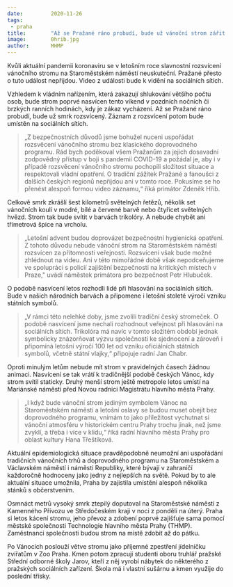 ```yaml
---
date:         2020-11-26
tags:         
 - praha
title:        "Až se Pražané ráno probudí, bude už vánoční strom zářit. Noční rozsvícení bude na videu"
image: 	      0hrib.jpg
author:       MHMP
---
```


Kvůli aktuální pandemii koronaviru se v letošním roce slavnostní rozsvícení vánočního stromu na Staroměstském náměstí neuskuteční. Pražané přesto o tuto událost nepřijdou. Video z události bude k vidění na sociálních sítích.

Vzhledem k vládním nařízením, která zakazují shlukování většího počtu osob, bude strom poprvé nasvícen tento víkend v pozdních nočních či brzkých ranních hodinách, kdy je zákaz vycházení. Až se Pražané ráno probudí, bude už smrk rozsvícený. Záznam z rozsvícení potom bude umístěn na sociálních sítích.

> „Z bezpečnostních důvodů jsme bohužel nuceni uspořádat rozsvěcení vánočního stromu bez klasického doprovodného programu. Rád bych poděkoval všem Pražanům za jejich dosavadní zodpovědný přístup v boji s pandemií COVID-19 a požádal je, aby i v případě rozsvěcení vánočního stromu pochopili složitost situace a respektovali vládní opatření. O tradiční zážitek Pražané a fanoušci z dalších českých regionů nepřijdou ani v tomto roce. Pokusíme se ho přenést alespoň formou video záznamu,“ říká primátor Zdeněk Hřib.

Celkově smrk zkrášlí šest kilometrů světelných řetězů, několik set vánočních koulí v modré, bílé a červené barvě nebo čtyřicet světelných hvězd. Strom tak bude svítit v barvách trikolóry. A nebude chybět ani třímetrová špice na vrcholu.

> „Letošní advent budou doprovázet bezpečnostní hygienická opatření. Z tohoto důvodu nebude vánoční strom na Staroměstském náměstí rozsvícen za přítomnosti veřejnosti. Rozsvícení však bude možné zhlédnout na videu. Ani v této mimořádné době však nepodceňujeme ve spolupráci s policií zajištění bezpečnosti na kritických místech v Praze," uvádí náměstek primátora pro bezpečnost Petr Hlubuček.

O podobě nasvícení letos rozhodli lidé při hlasování na sociálních sítích. Bude v našich národních barvách a připomene i letošní stoleté výročí vzniku státních symbolů.

> „V rámci této nelehké doby, jsme zvolili tradiční český stromeček. O podobě nasvícení jsme nechali rozhodnout veřejnost při hlasování na sociálních sítích. Trikolóra má navíc v tomto složitém období jednak symbolicky znázorňovat výzvu společnosti ke sjednocení a zároveň i připomíná letošní výročí 100 let od vzniku oficiálních státních symbolů, včetně státní vlajky,“ připojuje radní Jan Chabr.

Oproti minulým letům nebude mít strom v pravidelných časech žádnou animaci. Nasvícení se tak vrátí k tradičnější podobě českých Vánoc, kdy strom svítil staticky. Druhý menší strom ještě metropole letos umístí na Mariánské náměstí před Novou radnici Magistrátu hlavního města Prahy.

> „I když bude vánoční strom jediným symbolem Vánoc na Staroměstském náměstí a letošní oslavy se budou muset obejít bez doprovodného programu, vnímám to jako příležitost vychutnat si vánoční atmosféru v historickém centru Prahy trochu jinak, než jsme zvyklí, a třeba i více v klidu,“ říká radní hlavního města Prahy pro oblast kultury Hana Třeštíková.

Aktuální epidemiologická situace pravděpodobně neumožní ani uspořádání tradičních vánočních trhů a doprovodného programu na Staroměstském a Václavském náměstí i náměstí Republiky, které bývají v zahraničí každoročně hodnoceny jako jedny z nejlepších na světě. Pokud by to ale aktuální situace umožnila, Praha by zajistila umístění alespoň několika stánků s občerstvením.

Osmnáct metrů vysoký smrk ztepilý doputoval na Staroměstské náměstí z Kamenného Přívozu ve Středočeském kraji v noci z pondělí na úterý. Praha si letos kácení stromu, jeho převoz a zdobení poprvé zajišťuje sama pomocí městské společnosti Technologie hlavního města Prahy (THMP). Zaměstnanci společnosti budou strom na místě zdobit až do pátku.

Po Vánocích poslouží větve stromu jako příjemné zpestření jídelníčku zvířatům v Zoo Praha. Kmen potom zpracují studenti oboru truhlář pražské Střední odborné školy Jarov, kteří z něj vyrobí nábytek do některého z pražských sociálních zařízení. Škola má i vlastní sušárnu a kmen využije do poslední třísky.
